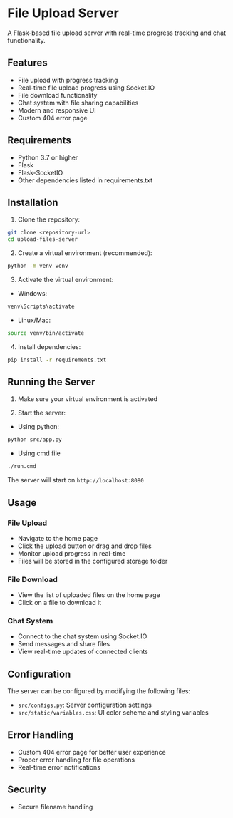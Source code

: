 # File Upload Server

A Flask-based file upload server with real-time progress tracking and chat functionality.

## Features

- File upload with progress tracking
- Real-time file upload progress using Socket.IO
- File download functionality
- Chat system with file sharing capabilities
- Modern and responsive UI
- Custom 404 error page

## Requirements

- Python 3.7 or higher
- Flask
- Flask-SocketIO
- Other dependencies listed in requirements.txt

## Installation

1. Clone the repository:

```bash
git clone <repository-url>
cd upload-files-server
```

2. Create a virtual environment (recommended):

```bash
python -m venv venv
```

3. Activate the virtual environment:

- Windows:

```bash
venv\Scripts\activate
```

- Linux/Mac:

```bash
source venv/bin/activate
```

4. Install dependencies:

```bash
pip install -r requirements.txt
```

## Running the Server

1. Make sure your virtual environment is activated

2. Start the server:

- Using python:

```bash
python src/app.py
```

- Using cmd file

```bash
./run.cmd
```

The server will start on `http://localhost:8080`

## Usage

### File Upload

- Navigate to the home page
- Click the upload button or drag and drop files
- Monitor upload progress in real-time
- Files will be stored in the configured storage folder

### File Download

- View the list of uploaded files on the home page
- Click on a file to download it

### Chat System

- Connect to the chat system using Socket.IO
- Send messages and share files
- View real-time updates of connected clients

## Configuration

The server can be configured by modifying the following files:

- `src/configs.py`: Server configuration settings
- `src/static/variables.css`: UI color scheme and styling variables

## Error Handling

- Custom 404 error page for better user experience
- Proper error handling for file operations
- Real-time error notifications

## Security

- Secure filename handling
